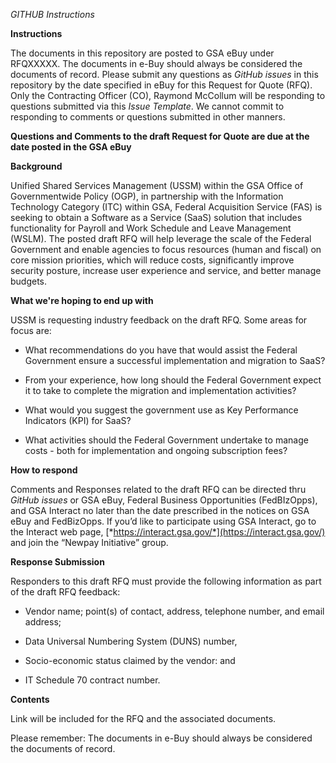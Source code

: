 *GITHUB Instructions*

**Instructions**

The documents in this repository are posted to GSA eBuy under RFQXXXXX.
The documents in e-Buy should always be considered the documents of
record. Please submit any questions as *GitHub issues* in this
repository by the date specified in eBuy for this Request for Quote
(RFQ). Only the Contracting Officer (CO), Raymond McCollum will be
responding to questions submitted via this *Issue Template*. We cannot
commit to responding to comments or questions submitted in other
manners.

**Questions and Comments to the draft Request for Quote are due at the
date posted in the GSA eBuy**

**Background**

Unified Shared Services Management (USSM) within the GSA Office of
Governmentwide Policy (OGP), in partnership with the Information
Technology Category (ITC) within GSA, Federal Acquisition Service (FAS)
is seeking to obtain a Software as a Service (SaaS) solution that
includes functionality for Payroll and Work Schedule and Leave
Management (WSLM). The posted draft RFQ will help leverage the scale of
the Federal Government and enable agencies to focus resources (human and
fiscal) on core mission priorities, which will reduce costs,
significantly improve security posture, increase user experience and
service, and better manage budgets.

**What we're hoping to end up with**

USSM is requesting industry feedback on the draft RFQ. Some areas for
focus are:

-   What recommendations do you have that would assist the Federal
    Government ensure a successful implementation and migration to SaaS?

-   From your experience, how long should the Federal Government expect
    it to take to complete the migration and implementation activities?

-   What would you suggest the government use as Key Performance
    Indicators (KPI) for SaaS?

-   What activities should the Federal Government undertake to manage
    costs - both for implementation and ongoing subscription fees?

**How to respond**

Comments and Responses related to the draft RFQ can be directed thru
*GitHub issues* or GSA eBuy, Federal Business Opportunities
(FedBIzOpps), and GSA Interact no later than the date prescribed in the
notices on GSA eBuy and FedBizOpps. If you’d like to participate using
GSA Interact, go to the Interact web page,
[*https://interact.gsa.gov/*](https://interact.gsa.gov/) and join the
“Newpay Initiative” group.

**Response Submission**

Responders to this draft RFQ must provide the following information as
part of the draft RFQ feedback:

-   Vendor name; point(s) of contact, address, telephone number, and
    email address;

-   Data Universal Numbering System (DUNS) number,

-   Socio-economic status claimed by the vendor: and

-   IT Schedule 70 contract number.

**Contents**

Link will be included for the RFQ and the associated documents.

Please remember: The documents in e-Buy should always be considered the
documents of record.
